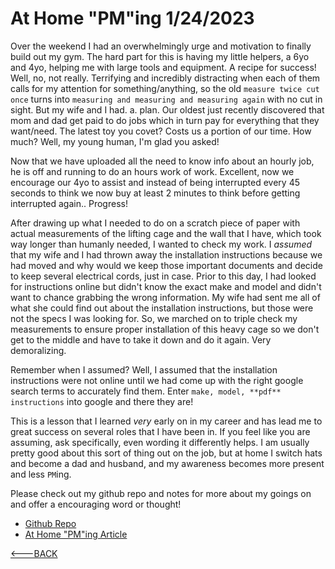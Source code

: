 # At Home "PM"ing 1/24/2023

Over the weekend I had an overwhelmingly urge and motivation to finally build out my gym. The hard part for this is having my little helpers, a 6yo and 4yo, helping me with large tools and equipment. A recipe for success! Well, no, not really. Terrifying and incredibly distracting when each of them calls for my attention for something/anything, so the old `measure twice cut once` turns into `measuring and measuring and measuring again` with no cut in sight. But my wife and I had. a. plan. Our oldest just recently discovered that mom and dad get paid to do jobs which in turn pay for everything that they want/need. The latest toy you covet? Costs us a portion of our time. How much? Well, my young human, I'm glad you asked!

Now that we have uploaded all the need to know info about an hourly job, he is off and running to do an hours work of work. Excellent, now we encourage our 4yo to assist and instead of being interrupted every 45 seconds to think we now buy at least 2 minutes to think before getting interrupted again.. Progress!

After drawing up what I needed to do on a scratch piece of paper with actual measurements of the lifting cage and the wall that I have, which took way longer than humanly needed, I wanted to check my work. I *assumed* that my wife and I had thrown away the installation instructions because we had moved and why would we keep those important documents and decide to keep several electrical cords, just in case. Prior to this day, I had looked for instructions online but didn't know the exact make and model and didn't want to chance grabbing the wrong information. My wife had sent me all of what she could find out about the installation instructions, but those were not the specs I was looking for. So, we marched on to triple check my measurements to ensure proper installation of this heavy cage so we don't get to the middle and have to take it down and do it again. Very demoralizing.

Remember when I assumed? Well, I assumed that the installation instructions were not online until we had come up with the right google search terms to accurately find them. Enter `make, model, **pdf** instructions` into google and there they are!

This is a lesson that I learned *very* early on in my career and has lead me to great success on several roles that I have been in. If you feel like you are assuming, ask specifically, even wording it differently helps. I am usually pretty good about this sort of thing out on the job, but at home I switch hats and become a dad and husband, and my awareness becomes more present and less `PM`ing.

Please check out my github repo and notes for more about my goings on and offer a encouraging word or thought!

- [Github Repo](https://github.com/rangelMatt)
- [At Home "PM"ing Article](https://rangelmatt.github.io/reading-notes/newsLetter/homePm.html)

[<---BACK](README.md)
